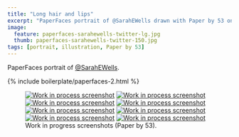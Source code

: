```yaml
---
title: "Long hair and lips"
excerpt: "PaperFaces portrait of @SarahEWells drawn with Paper by 53 on an iPad."
image: 
  feature: paperfaces-sarahewells-twitter-lg.jpg
  thumb: paperfaces-sarahewells-twitter-150.jpg
tags: [portrait, illustration, Paper by 53]
---
```


PaperFaces portrait of [@SarahEWells](http://twitter.com/sarahewells).

{% include boilerplate/paperfaces-2.html %}

<figure class="half">
  <a href="{{ site.url }}/images/paperfaces-sarahewells-process-1-lg.jpg"><img src="{{ site.url }}/images/paperfaces-sarahewells-process-1-600.jpg" alt="Work in process screenshot"></a>
  <a href="{{ site.url }}/images/paperfaces-sarahewells-process-2-lg.jpg"><img src="{{ site.url }}/images/paperfaces-sarahewells-process-2-600.jpg" alt="Work in process screenshot"></a>
  <a href="{{ site.url }}/images/paperfaces-sarahewells-process-3-lg.jpg"><img src="{{ site.url }}/images/paperfaces-sarahewells-process-3-600.jpg" alt="Work in process screenshot"></a>
  <a href="{{ site.url }}/images/paperfaces-sarahewells-process-4-lg.jpg"><img src="{{ site.url }}/images/paperfaces-sarahewells-process-4-600.jpg" alt="Work in process screenshot"></a>
  <a href="{{ site.url }}/images/paperfaces-sarahewells-process-5-lg.jpg"><img src="{{ site.url }}/images/paperfaces-sarahewells-process-5-600.jpg" alt="Work in process screenshot"></a>
  <a href="{{ site.url }}/images/paperfaces-sarahewells-process-6-lg.jpg"><img src="{{ site.url }}/images/paperfaces-sarahewells-process-6-600.jpg" alt="Work in process screenshot"></a>
  <a href="{{ site.url }}/images/paperfaces-sarahewells-process-7-lg.jpg"><img src="{{ site.url }}/images/paperfaces-sarahewells-process-7-600.jpg" alt="Work in process screenshot"></a>
  <a href="{{ site.url }}/images/paperfaces-sarahewells-process-8-lg.jpg"><img src="{{ site.url }}/images/paperfaces-sarahewells-process-8-600.jpg" alt="Work in process screenshot"></a>
  <figcaption>Work in progress screenshots (Paper by 53).</figcaption>
</figure>